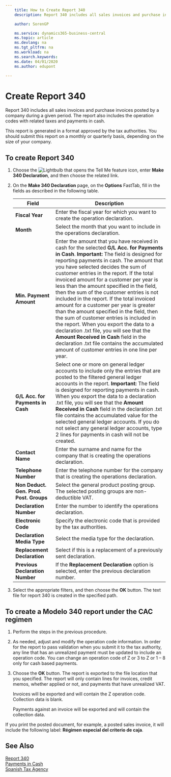 ```yaml
---
    title: How to Create Report 340
    description: Report 340 includes all sales invoices and purchase invoices posted by a company during a given period. The report also includes the operation codes with related taxes and payments in cash.

    author: SorenGP

    ms.service: dynamics365-business-central
    ms.topic: article
    ms.devlang: na
    ms.tgt_pltfrm: na
    ms.workload: na
    ms.search.keywords:
    ms.date: 04/01/2020
    ms.author: edupont

---
```

# Create Report 340
Report 340 includes all sales invoices and purchase invoices posted by a company during a given period. The report also includes the operation codes with related taxes and payments in cash.  

This report is generated in a format approved by the tax authorities. You should submit this report on a monthly or quarterly basis, depending on the size of your company.  

## To create Report 340  

1.  Choose the ![Lightbulb that opens the Tell Me feature](../../media/ui-search/search_small.png "Tell me what you want to do") icon, enter **Make 340 Declaration**, and then choose the related link.  
2.  On the **Make 340 Declaration** page, on the **Options** FastTab, fill in the fields as described in the following table.  

    |Field|Description|  
    |---------------------------------|---------------------------------------|  
    |**Fiscal Year**|Enter the fiscal year for which you want to create the operation declaration.|  
    |**Month**|Select the month that you want to include in the operations declaration.|  
    |**Min. Payment Amount**|Enter the amount that you have received in cash for the selected **G/L Acc. for Payments in Cash**. **Important:**  The field is designed for reporting payments in cash. The amount that you have selected decides the sum of customer entries in the report. If the total invoiced amount for a customer per year is less than the amount specified in the field, then the sum of the customer entries is not included in the report. If the total invoiced amount for a customer per year is greater than the amount specified in the field, then the sum of customer entries is included in the report. When you export the data to a declaration .txt file, you will see that the **Amount Received in Cash** field in the declaration .txt file contains the accumulated amount of customer entries in one line per year.|  
    |**G/L Acc. for Payments in Cash**|Select one or more on general ledger accounts to include only the entries that are posted to the filtered general ledger accounts in the report. **Important:**  The field is designed for reporting payments in cash. When you export the data to a declaration .txt file, you will see that the **Amount Received in Cash** field in the declaration .txt file contains the accumulated value for the selected general ledger accounts. If you do not select any general ledger accounts, type 2 lines for payments in cash will not be created.|  
    |**Contact Name**|Enter the surname and name for the company that is creating the operations declaration.|  
    |**Telephone Number**|Enter the telephone number for the company that is creating the operations declaration.|  
    |**Non Deduct. Gen. Prod. Post. Groups**|Select the general product posting group. The selected posting groups are non-deductible VAT.|  
    |**Declaration Number**|Enter the number to identify the operations declaration.|  
    |**Electronic Code**|Specify the electronic code that is provided by the tax authorities.|  
    |**Declaration Media Type**|Select the media type for the declaration.|  
    |**Replacement Declaration**|Select if this is a replacement of a previously sent declaration.|  
    |**Previous Declaration Number**|If the **Replacement Declaration** option is selected, enter the previous declaration number.|  

3.  Select the appropriate filters, and then choose the **OK** button. The text file for report 340 is created in the specified path.  

## To create a Modelo 340 report under the CAC regimen  

1.  Perform the steps in the previous procedure.  
2.  As needed, adjust and modify the operation code information. In order for the report to pass validation when you submit it to the tax authority, any line that has an unrealized payment must be updated to include an operation code. You can change an operation code of Z or 3 to Z or 1 – 8 only for cash based payments.  
3.  Choose the **OK** button. The report is exported to the file location that you specified. The report will only contain lines for invoices, credit memos, whether applied or not, and payments that have unrealized VAT.  

    Invoices will be exported and will contain the Z operation code. Collection data is blank.  

    Payments against an invoice will be exported and will contain the collection data.  

If you print the posted document, for example, a posted sales invoice, it will include the following label: **Régimen especial del criterio de caja**.  

## See Also  
 [Report 340](report-340.md)   
 [Payments in Cash](payments-in-cash.md)   
 [Spanish Tax Agency](https://www.agenciatributaria.es/AEAT.internet/en_gb/Inicio.shtml)
